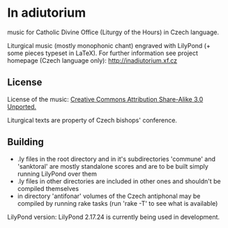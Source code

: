 # In adiutorium #

music for Catholic Divine Office (Liturgy of the Hours) in Czech language.

Liturgical music (mostly monophonic chant) engraved with LilyPond 
(+ some pieces typeset in LaTeX).
For further information see project homepage (Czech language only):
http://inadiutorium.xf.cz

## License ##

License of the music: 
[Creative Commons Attribution Share-Alike 3.0 Unported.](http://creativecommons.org/licenses/by-sa/3.0/deed.en)

Liturgical texts are property of Czech bishops' conference.

## Building ##

* .ly files in the root directory and in it's subdirectories 'commune' 
and 'sanktoral' are mostly standalone scores and are to be built simply 
running LilyPond over them
* .ly files in other directories are included in other ones and shouldn't be compiled themselves
* in directory 'antifonar' volumes of the Czech antiphonal may be compiled by running rake tasks (run 'rake -T' to see what is available)

LilyPond version: LilyPond 2.17.24 is currently being used in development.
